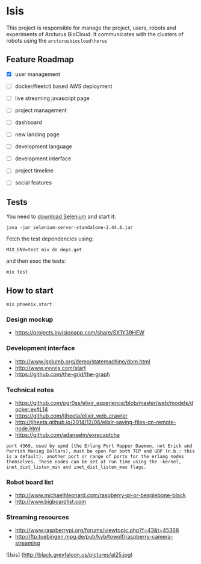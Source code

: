 Isis
=====

This project is responsible for manage the project, users, robots and experiments of Arcturus BioCloud.
It communicates with the clusters of robots using the `arcturusbiocloud\horus`


## Feature Roadmap

  - [x] user management
  - [ ] docker/fleetctl based AWS deployment
  - [ ] live streaming javascript page
  - [ ] project management 
  - [ ] dashboard
  - [ ] new landing page
  - [ ] development language
  - [ ] development interface
  - [ ] project timeline
  - [ ] social features


## Tests

You need to [download Selenium](http://docs.seleniumhq.org/download/) and start it:

```
java -jar selenium-server-standalone-2.44.0.jar
```

Fetch the test dependencies using:
```
MIX_ENV=test mix do deps.get
```
and then exec the tests:
```
mix test
```

    
## How to start
    mix phoenix.start
    

### Design mockup
  * https://projects.invisionapp.com/share/SX1Y39HEW

    
### Development interface
  * http://www.jsplumb.org/demo/statemachine/dom.html
  * http://www.vvvvjs.com/start
  * https://github.com/the-grid/the-graph


### Technical notes
  * https://github.com/pgr0ss/elixir_experience/blob/master/web/models/docker.ex#L14
  * https://github.com/tjheeta/elixir_web_crawler
  * http://tjheeta.github.io/2014/12/06/elixir-saving-files-on-remote-node.html
  * https://github.com/adanselm/exrecaptcha

`port 4369, used by epmd (the Erlang Port Mapper Daemon, not Erick and Parrish Making Dollars), must be open for both TCP and UDP (n.b.: this is a default). another port or range of ports for the erlang nodes themselves. These nodes can be set at run time using the -kernel, inet_dist_listen_min and inet_dist_listen_max flags.`


### Robot board list
  * http://www.michaelhleonard.com/raspberry-pi-or-beaglebone-black
  * http://www.bigboardlist.com

  
### Streaming resources
  * http://www.raspberrypi.org/forums/viewtopic.php?f=43&t=45368
  * http://ftp.tuebingen.mpg.de/pub/kyb/towolf/raspberry-camera-streaming
  
  
![Isis] (http://black.greyfalcon.us/pictures/al25.jpg)